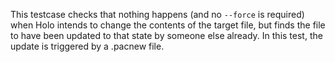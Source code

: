 This testcase checks that nothing happens (and no `--force` is required) when
Holo intends to change the contents of the target file, but finds the file to
have been updated to that state by someone else already. In this test, the
update is triggered by a .pacnew file.
